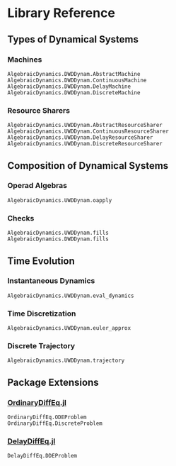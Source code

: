 # Library Reference

## Types of Dynamical Systems

### Machines

```@docs
AlgebraicDynamics.DWDDynam.AbstractMachine
AlgebraicDynamics.DWDDynam.ContinuousMachine
AlgebraicDynamics.DWDDynam.DelayMachine
AlgebraicDynamics.DWDDynam.DiscreteMachine
```

### Resource Sharers

```@docs
AlgebraicDynamics.UWDDynam.AbstractResourceSharer
AlgebraicDynamics.UWDDynam.ContinuousResourceSharer
AlgebraicDynamics.UWDDynam.DelayResourceSharer
AlgebraicDynamics.UWDDynam.DiscreteResourceSharer
```

## Composition of Dynamical Systems

### Operad Algebras

```@docs
AlgebraicDynamics.UWDDynam.oapply
```

### Checks

```@docs
AlgebraicDynamics.UWDDynam.fills
AlgebraicDynamics.DWDDynam.fills
```

## Time Evolution

### Instantaneous Dynamics

```@docs
AlgebraicDynamics.UWDDynam.eval_dynamics
```

### Time Discretization

```@docs
AlgebraicDynamics.UWDDynam.euler_approx
```

### Discrete Trajectory

```@docs
AlgebraicDynamics.UWDDynam.trajectory
```

## Package Extensions

### [OrdinaryDiffEq.jl](https://github.com/SciML/OrdinaryDiffEq.jl)

```@docs
OrdinaryDiffEq.ODEProblem
OrdinaryDiffEq.DiscreteProblem
```

### [DelayDiffEq.jl](https://github.com/SciML/DelayDiffEq.jl)

```@docs
DelayDiffEq.DDEProblem
```
